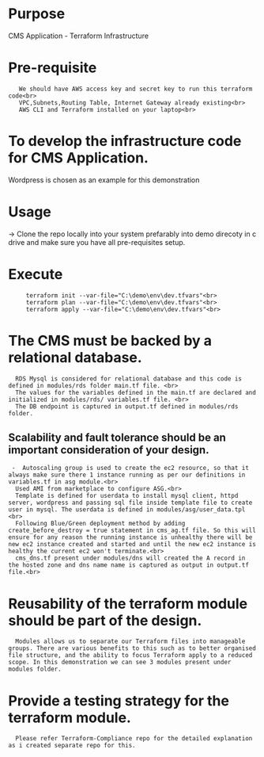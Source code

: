 # Purpose
CMS Application - Terraform Infrastructure

# Pre-requisite
```console
   We should have AWS access key and secret key to run this terraform code<br>
   VPC,Subnets,Routing Table, Internet Gateway already existing<br>
   AWS CLI and Terraform installed on your laptop<br>
 ```  
# To develop the infrastructure code for CMS Application.
  Wordpress is chosen as an example for this demonstration
  
# Usage
   -> Clone the repo locally into your system prefarably into demo direcoty in c drive and make sure you have all pre-requisites setup.
# Execute
```console
     terraform init --var-file="C:\demo\env\dev.tfvars"<br>
     terraform plan --var-file="C:\demo\env\dev.tfvars"<br>
     terraform apply --var-file="C:\demo\env\dev.tfvars"<br>
```
# The CMS must be backed by a relational database.
```console
  RDS Mysql is considered for relational database and this code is defined in modules/rds folder main.tf file. <br>
  The values for the variables defined in the main.tf are declared and  initialized in modules/rds/ variables.tf file. <br>
  The DB endpoint is captured in output.tf defined in modules/rds folder.
  ```
## Scalability and fault tolerance should be an important consideration of your design.
```console
 -  Autoscaling group is used to create the ec2 resource, so that it always make sure there 1 instance running as per our definitions in variables.tf in asg module.<br>
  Used AMI from marketplace to configure ASG.<br>
  Template is defined for userdata to install mysql client, httpd server, wordpress and passing sql file inside template file to create user in mysql. The userdata is defined in modules/asg/user_data.tpl <br>
  Following Blue/Green deployment method by adding create_before_destroy = true statement in cms_ag.tf file. So this will ensure for any reason the running instance is unhealthy there will be new ec2 instance created and started and until the new ec2 instance is healthy the current ec2 won't terminate.<br>
  cms_dns.tf present under modules/dns will created the A record in the hosted zone and dns name name is captured as output in output.tf file.<br>
 ``` 
# Reusability of the terraform module should be part of the design.
```console
  Modules allows us to separate our Terraform files into manageable groups. There are various benefits to this such as to better organised file structure, and the ability to focus Terraform apply to a reduced scope. In this demonstration we can see 3 modules present under modules folder. 
 ``` 
# Provide a testing strategy for the terraform module.
```console
  Please refer Terraform-Compliance repo for the detailed explanation as i created separate repo for this.
```
